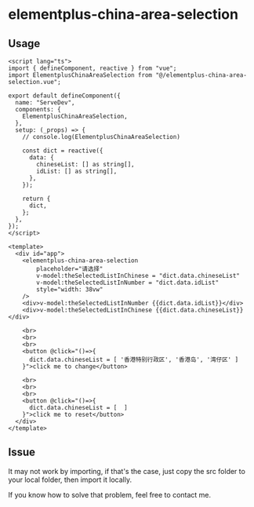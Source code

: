 # elementplus-china-area-selection

## Usage
```vue
<script lang="ts">
import { defineComponent, reactive } from "vue";
import ElementplusChinaAreaSelection from "@/elementplus-china-area-selection.vue";

export default defineComponent({
  name: "ServeDev",
  components: {
    ElementplusChinaAreaSelection,
  },
  setup: (_props) => {
    // console.log(ElementplusChinaAreaSelection)

    const dict = reactive({
      data: {
        chineseList: [] as string[],
        idList: [] as string[],
      },
    });

    return {
      dict,
    };
  },
});
</script>

<template>
  <div id="app">
    <elementplus-china-area-selection
        placeholder="请选择"
        v-model:theSelectedListInChinese = "dict.data.chineseList"
        v-model:theSelectedListInNumber = "dict.data.idList"
        style="width: 38vw"
    />
    <div>v-model:theSelectedListInNumber {{dict.data.idList}}</div>
    <div>v-model:theSelectedListInChinese {{dict.data.chineseList}}</div>

    <br>
    <br>
    <br>
    <button @click="()=>{
      dict.data.chineseList = [ '香港特别行政区', '香港岛', '湾仔区' ]
    }">click me to change</button>

    <br>
    <br>
    <br>
    <button @click="()=>{
      dict.data.chineseList = [  ]
    }">click me to reset</button>
  </div>
</template>
``` 

## Issue
It may not work by importing, if that's the case, just copy the src folder to your local folder, then import it locally.

If you know how to solve that problem, feel free to contact me.
